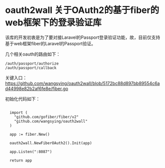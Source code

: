 # oauth2wall 关于OAuth2的基于fiber的web框架下的登录验证库

该库的开发初衷是为了要对接Laravel的Passport登录验证功能，故，目前仅支持基于web框架fiber的Laravel的Passport验证。

几个相关oauth的路由如下：
```
/auth/passport/authorize
/auth/passport/callback
```

关键入口：
https://github.com/wangsying/oauth2wall/blob/5172bc88d897bb89554c6ad44998e82b2af6fe8e/fiber.go

初始化代码如下：

```

  import (
    "github.com/gofiber/fiber/v2"
    "github.com/wangsying/oauth2wall"
  )

  app := fiber.New()
  
  oauth2wall.NewFiberOAuth2().Init(app)

  app.Listen(":8087")

  return app
 ```
